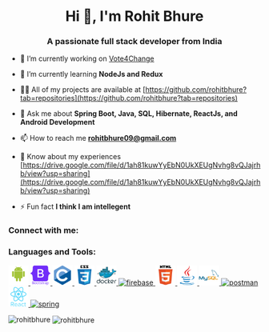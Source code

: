 <h1 align="center">Hi 👋, I'm Rohit Bhure</h1>
<h3 align="center">A passionate full stack developer from India</h3>

- 🔭 I’m currently working on [Vote4Change](https://github.com/rohitbhure/Vote-for-Change)

- 🌱 I’m currently learning **NodeJs and Redux**

- 👨‍💻 All of my projects are available at [https://github.com/rohitbhure?tab=repositories](https://github.com/rohitbhure?tab=repositories)

- 💬 Ask me about **Spring Boot, Java, SQL, Hibernate, ReactJs, and Android Development**

- 📫 How to reach me **rohitbhure09@gmail.com**

- 📄 Know about my experiences [https://drive.google.com/file/d/1ah81kuwYyEbN0UkXEUgNvhg8vQJajrhb/view?usp=sharing](https://drive.google.com/file/d/1ah81kuwYyEbN0UkXEUgNvhg8vQJajrhb/view?usp=sharing)

- ⚡ Fun fact **I think I am intellegent**

<h3 align="left">Connect with me:</h3>
<p align="left">
</p>

<h3 align="left">Languages and Tools:</h3>
<p align="left"> <a href="https://developer.android.com" target="_blank" rel="noreferrer"> <img src="https://raw.githubusercontent.com/devicons/devicon/master/icons/android/android-original-wordmark.svg" alt="android" width="40" height="40"/> </a> <a href="https://getbootstrap.com" target="_blank" rel="noreferrer"> <img src="https://raw.githubusercontent.com/devicons/devicon/master/icons/bootstrap/bootstrap-plain-wordmark.svg" alt="bootstrap" width="40" height="40"/> </a> <a href="https://www.cprogramming.com/" target="_blank" rel="noreferrer"> <img src="https://raw.githubusercontent.com/devicons/devicon/master/icons/c/c-original.svg" alt="c" width="40" height="40"/> </a> <a href="https://www.w3schools.com/css/" target="_blank" rel="noreferrer"> <img src="https://raw.githubusercontent.com/devicons/devicon/master/icons/css3/css3-original-wordmark.svg" alt="css3" width="40" height="40"/> </a> <a href="https://www.docker.com/" target="_blank" rel="noreferrer"> <img src="https://raw.githubusercontent.com/devicons/devicon/master/icons/docker/docker-original-wordmark.svg" alt="docker" width="40" height="40"/> </a> <a href="https://firebase.google.com/" target="_blank" rel="noreferrer"> <img src="https://www.vectorlogo.zone/logos/firebase/firebase-icon.svg" alt="firebase" width="40" height="40"/> </a> <a href="https://www.w3.org/html/" target="_blank" rel="noreferrer"> <img src="https://raw.githubusercontent.com/devicons/devicon/master/icons/html5/html5-original-wordmark.svg" alt="html5" width="40" height="40"/> </a> <a href="https://www.java.com" target="_blank" rel="noreferrer"> <img src="https://raw.githubusercontent.com/devicons/devicon/master/icons/java/java-original.svg" alt="java" width="40" height="40"/> </a> <a href="https://www.mysql.com/" target="_blank" rel="noreferrer"> <img src="https://raw.githubusercontent.com/devicons/devicon/master/icons/mysql/mysql-original-wordmark.svg" alt="mysql" width="40" height="40"/> </a> <a href="https://postman.com" target="_blank" rel="noreferrer"> <img src="https://www.vectorlogo.zone/logos/getpostman/getpostman-icon.svg" alt="postman" width="40" height="40"/> </a> <a href="https://reactjs.org/" target="_blank" rel="noreferrer"> <img src="https://raw.githubusercontent.com/devicons/devicon/master/icons/react/react-original-wordmark.svg" alt="react" width="40" height="40"/> </a> <a href="https://spring.io/" target="_blank" rel="noreferrer"> <img src="https://www.vectorlogo.zone/logos/springio/springio-icon.svg" alt="spring" width="40" height="40"/> </a> </p>

<p><img align="left" src="https://github-readme-stats.vercel.app/api/top-langs?username=rohitbhure&show_icons=true&locale=en&layout=compact" alt="rohitbhure" /></p>

<p>&nbsp;<img align="center" src="https://github-readme-stats.vercel.app/api?username=rohitbhure&show_icons=true&locale=en" alt="rohitbhure" /></p>
